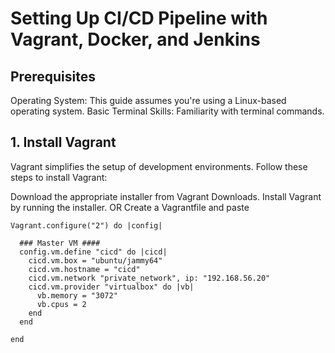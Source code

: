 # Setting Up CI/CD Pipeline with Vagrant, Docker, and Jenkins

## Prerequisites
Operating System: This guide assumes you're using a Linux-based operating system.
Basic Terminal Skills: Familiarity with terminal commands.

## 1. Install Vagrant
Vagrant simplifies the setup of development environments. Follow these steps to install Vagrant:

Download the appropriate installer from Vagrant Downloads.
Install Vagrant by running the installer.
OR
Create a Vagrantfile and paste
```
Vagrant.configure("2") do |config|

  ### Master VM ####
  config.vm.define "cicd" do |cicd|
    cicd.vm.box = "ubuntu/jammy64"
    cicd.vm.hostname = "cicd"
    cicd.vm.network "private_network", ip: "192.168.56.20"
    cicd.vm.provider "virtualbox" do |vb|
      vb.memory = "3072"
      vb.cpus = 2
    end
  end
  
end

```
